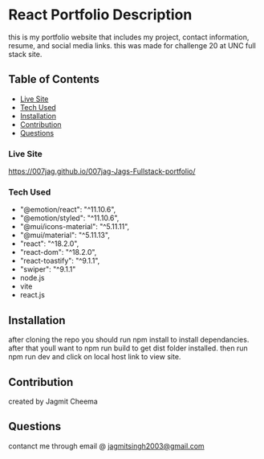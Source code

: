 # React Portfolio Description
this is my portfolio website that includes my project, contact information, resume, and social media links. this was made for challenge 20 at UNC full stack site. 

## Table of Contents
- [Live Site](#live-site)
- [Tech Used](#tech-used)
- [Installation](#installation)
- [Contribution](#contribution)
- [Questions](#questions)

### Live Site
https://007jag.github.io/007jag-Jags-Fullstack-portfolio/


### Tech Used

- "@emotion/react": "^11.10.6",
- "@emotion/styled": "^11.10.6",
- "@mui/icons-material": "^5.11.11",
- "@mui/material": "^5.11.13",
- "react": "^18.2.0",
- "react-dom": "^18.2.0",
- "react-toastify": "^9.1.1",
- "swiper": "^9.1.1"
- node.js
- vite
- react.js

## Installation 

after cloning the repo you should run npm install to install dependancies. after that youll want to npm run build to get dist folder installed. then run npm run dev and click on local host link to view site. 


## Contribution

created by Jagmit Cheema

## Questions

contanct me through email @ jagmitsingh2003@gmail.com
